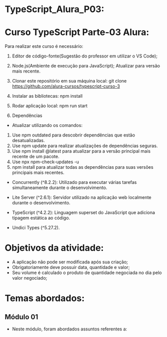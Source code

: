 # TypeScript_Alura_P03:
# Curso TypeScript Parte-03 Alura:

Para realizar este curso é necessário:
1. Editor de código-fonte(Sugestão do professor em utilizar o VS Code);

2. Node.js(Ambiente de execução para JavaScript);
Atualizar para versão mais recente.

3. Clonar este repositório em sua máquina local:
git clone https://github.com/alura-cursos/typescript-curso-3

4. Instalar as bibliotecas:
npm install

5. Rodar aplicação local:
npm run start

6. Dependências
- Atualizar utilizando os comandos:
1. Use npm outdated para descobrir dependências que estão desatualizadas.
2. Use npm update para realizar atualizações de dependências seguras.
3. Use npm install <packagename>@latest para atualizar para a versão principal mais recente de um pacote.
4. Use npx npm-check-updates -u 
5. npm install para atualizar todas as dependências para suas versões principais mais recentes.

- Concurrently (^8.2.2): Utilizado para executar várias tarefas simultaneamente durante o desenvolvimento.

- Lite Server (^2.6.1): Servidor utilizado na aplicação web localmente durante o desenvolvimento.

- TypeScript (^4.2.2): Linguagem superset do JavaScript que adiciona tipagem estática ao código.

- Undici Types (^5.27.2).

# Objetivos da atividade:
- A aplicação não pode ser modificada após sua criação;
- Obrigatoriamente deve possuir data, quantidade e valor;
- Seu volume é calculado o produto de quantidade negociada no dia pelo valor negociado;

# Temas abordados:

## Módulo 01
- Neste módulo, foram abordados assuntos referentes a: